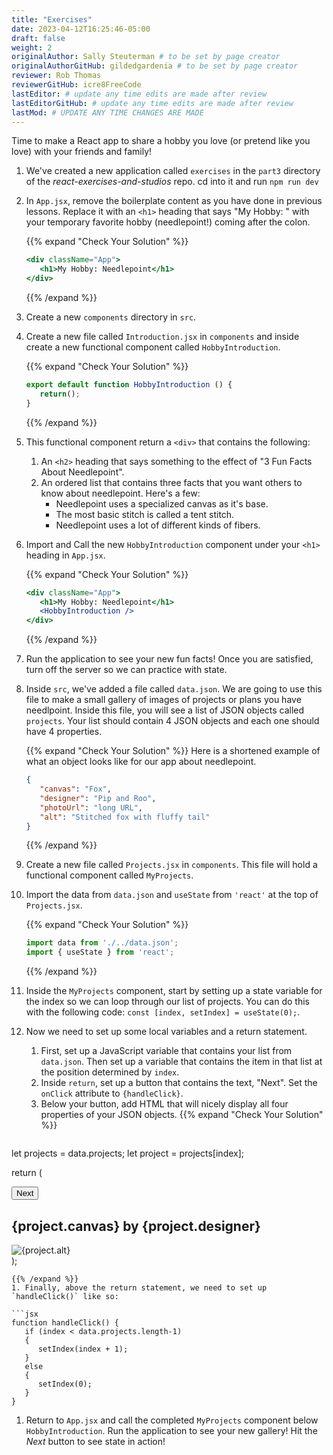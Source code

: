 ```yaml
---
title: "Exercises"
date: 2023-04-12T16:25:46-05:00
draft: false
weight: 2
originalAuthor: Sally Steuterman # to be set by page creator
originalAuthorGitHub: gildedgardenia # to be set by page creator
reviewer: Rob Thomas 
reviewerGitHub: icre8FreeCode 
lastEditor: # update any time edits are made after review
lastEditorGitHub: # update any time edits are made after review
lastMod: # UPDATE ANY TIME CHANGES ARE MADE
---
```


Time to make a React app to share a hobby you love (or pretend like you love) with your friends and family!

1. We've created a new application called `exercises` in the `part3` directory of the *react-exercises-and-studios* repo. cd into it and run `npm run dev`
1. In `App.jsx`, remove the boilerplate content as you have done in previous lessons. Replace it with an `<h1>` heading that says "My Hobby: " with your temporary favorite hobby (needlepoint!) coming after the colon.

   {{% expand "Check Your Solution" %}}
   ```jsx
   <div className="App">
      <h1>My Hobby: Needlepoint</h1>
   </div>
   ```
   {{% /expand %}}

1. Create a new `components` directory in `src`.
1. Create a new file called `Introduction.jsx` in `components` and inside create a new functional component called `HobbyIntroduction`.

   {{% expand "Check Your Solution" %}}
   ```jsx
   export default function HobbyIntroduction () {
      return();
   }
   ```
   {{% /expand %}}

1. This functional component return a `<div>` that contains the following:

   1. An `<h2>` heading that says something to the effect of "3 Fun Facts About Needlepoint".
   1. An ordered list that contains three facts that you want others to know about needlepoint. Here's a few:
      * Needlepoint uses a specialized canvas as it's base.
      * The most basic stitch is called a tent stitch.
      * Needlepoint uses a lot of different kinds of fibers.

1. Import and Call the new `HobbyIntroduction` component under your `<h1>` heading in `App.jsx`.

   {{% expand "Check Your Solution" %}}
   ```jsx
   <div className="App">
      <h1>My Hobby: Needlepoint</h1>
      <HobbyIntroduction />
   </div>
   ```
   {{% /expand %}}

1. Run the application to see your new fun facts! Once you are satisfied, turn off the server so we can practice with state.
1. Inside `src`, we've added a file called `data.json`. We are going to use this file to make a small gallery of images of projects or plans you have needlpoint. Inside this file, you will see a list of JSON objects called `projects`. Your list should contain 4 JSON objects and each one should have 4 properties.

   {{% expand "Check Your Solution" %}}
   Here is a shortened example of what an object looks like for our app about needlepoint.

   ```json
   {
      "canvas": "Fox",
      "designer": "Pip and Roo",
      "photoUrl": "long URL",
      "alt": "Stitched fox with fluffy tail"
   }
   ```
   {{% /expand %}}

1. Create a new file called `Projects.jsx` in `components`. This file will hold a functional component called `MyProjects`.
1. Import the data from `data.json` and `useState` from `'react'` at the top of `Projects.jsx`.

   {{% expand "Check Your Solution" %}}
   ```jsx
   import data from './../data.json';
   import { useState } from 'react';
   ```
   {{% /expand %}}

1. Inside the `MyProjects` component, start by setting up a state variable for the index so we can loop through our list of projects. You can do this with the following code: `const [index, setIndex] = useState(0);`.
1. Now we need to set up some local variables and a return statement. 

   1. First, set up a JavaScript variable that contains your list from `data.json`. Then set up a variable that contains the item in that list at the position determined by `index`.
   1. Inside `return`, set up a button that contains the text, "Next". Set the `onClick` attribute to `{handleClick}`. 
   1. Below your button, add HTML that will nicely display all four properties of your JSON objects.
   {{% expand "Check Your Solution" %}}
   ```jsx
  let projects = data.projects;
  let project = projects[index];

  return (
    <div>
      <button onClick={handleClick}>
        Next
      </button>
      <h2>{project.canvas} by {project.designer}
      </h2>
      <img src={project.photoUrl} alt={project.alt} />
    </div>
  );
   ```
   {{% /expand %}}
1. Finally, above the return statement, we need to set up `handleClick()` like so:

   ```jsx 
   function handleClick() {
      if (index < data.projects.length-1)
      {
         setIndex(index + 1);
      }
      else 
      {
         setIndex(0);
      }
   }
   ```

1. Return to `App.jsx` and call the completed `MyProjects` component below `HobbyIntroduction`. Run the application to see your new gallery! Hit the *Next* button to see state in action!
